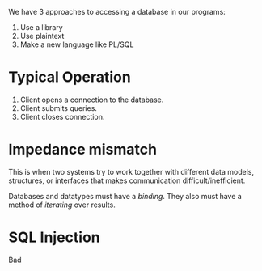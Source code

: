 We have 3 approaches to accessing a database in our programs: 
1. Use a library
2. Use plaintext
3. Make a new language like PL/SQL

# Typical Operation
1. Client opens a connection to the database. 
2. Client submits queries. 
3. Client closes connection. 

# Impedance mismatch
This is when two systems try to work together with different data models, structures, or interfaces that makes communication difficult/inefficient. 

Databases and datatypes must have a *binding*. 
They also must have a method of *iterating* over results. 

# SQL Injection

Bad